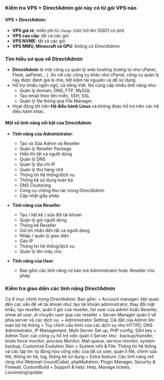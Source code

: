 ### Kiểm tra VPS + DirectAdmin gói này có từ gói VPS nào
#### VPS + DirectAdmin:
- **VPS giá rẻ**: miễn phí từ `cheap-SSD2` trở lên (SSD1 có phí)
- **VPS cao cấp**: tất cả các gói
- **VPS NVME**: tất cả các gói
- **VPS MMO, Minecraft và GPU**: không có DirectAdmin

### Tìm hiểu sơ qua về DirectAdmin
- **DirectAdmin** là một công cụ quản lý web hosting (tương tự như cPanel, Flesk, aaPanel,...). So với các công cụ khác như cPanel, công cụ quản lý này được đánh giá là nhẹ, tiết kiệm tài nguyên và dễ sử dụng.
- Hỗ trợ nhiều ngôn ngữ, cả tiếng Việt. Nó cung cấp nhiều tính năng như:
  - Quản lý domain, DNS, FTP, MySQL
  - Tạo email theo tên miền, SSH, SSL
  - Quản lý file thông qua File Manager.
- Hoạt động tốt trên **Hệ điều hành Linux** và không được hỗ trợ trên các hệ điều hành khác.

#### Một số tính năng nổi bật của DirectAdmin

- **Tính năng của Administrator**:
  - Tạo và Sửa Admin và Reseller
  - Quản lý Reseller Package
  - Hiển thị tất cả người dùng
  - Quản lý DNS
  - Quản lý địa chỉ IP
  - Quản lý thư hàng chờ
  - Thông tin hệ thống/dịch vụ
  - Thống kê sử dụng toàn bộ
  - DNS Clustering
  - Công cụ chống thư rác trong DirectAdmin
  - Cập nhật giấy phép

- **Tính năng của Reseller**:
  - Tạo / liệt kê / sửa đổi tài khoản
  - Quản lý gói người dùng
  - Thống kê Reseller
  - Gửi tin nhắn đến tất cả người dùng
  - Nhập / quản lý giao diện
  - Gán IP
  - Thông tin hệ thống/dịch vụ
  - Quản lý tên máy chủ

- **Tính năng của User**:
  - Bao gồm các tính năng cơ bản mà Administrator hoặc Reseller cho phép

### Kiểm tra giao diện các tính năng DirectAdmin
  Có 6 mục chính trong DirectAdmin:
    Bao gồm: 
      + Account manager: liên quan đến các vấn đề về tài khoản như: tạo tài khoản administrator, thay đổi mật khẩu, tạo reseller, quản lí gói của reseller, list user của admin hoặc Reseller, show all user, di chuyển user qua các reseller
      + Server Manager quản lí về phía server và các dịch vụ. 
        + Administrator Setting: Cài đặt của Admin lên toàn bộ hệ thống
        + Tùy chỉnh cấu hình của các dịch vụ như HTTPD, DNS Administrator, IP Management, Multi Server Set up, PHP config, SSH key
      + Admin Tool: các công cụ hổ trợ việc quản lí Server như : backup/transfer, brute force monitor, process Monitor, Mail queue, service monitor, system backup, Customize Evolution Skin
      + System info & File: Thông tin hệ thống và các tập tin: tự động hóa công việc của tất cả user, quản lí file, chỉnh sửa file, thông tin hệ, log, thống kê sử dụng
      + Extra feature: Các tính năng mở rộng như Webmail (roundCube), phpMyAdmin, Plugin Manager, Security & Firewall, CustomBuild 
      + Support & help: Help, Manage tickets, Liscensing/update
